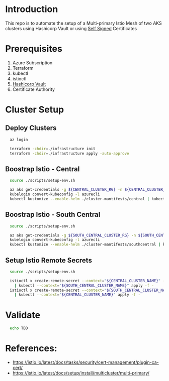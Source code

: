 # Introduction 

This repo is to automate the setup of a Multi-primary Istio Mesh of two AKS clusters using Hashicorp Vault or using [Self Signed](https://github.com/briandenicola/istio-multi-primary-setup/tree/self-signed) Certificates

# Prerequisites
1. Azure Subscription
1. Terraform 
1. kubectl
1. istioctl
1. [Hashicorp Vault](./Vault.md)
1. Certificate Authority 

# Cluster Setup
## Deploy Clusters
```bash
  az login

  terraform -chdir=./infrastructure init
  terraform -chdir=./infrastructure apply -auto-approve
```

## Boostrap Istio - Central
```bash
  source ./scripts/setup-env.sh

  az aks get-credentials -g ${CENTRAL_CLUSTER_RG} -n ${CENTRAL_CLUSTER_NAME} --overwrite-existing
  kubelogin convert-kubeconfig -l azurecli
  kubectl kustomize --enable-helm ./cluster-mantifests/central | kubectl apply -f -
```

## Boostrap Istio - South Central
```bash
  source ./scripts/setup-env.sh

  az aks get-credentials -g ${SOUTH_CENTRAL_CLUSTER_RG} -n ${SOUTH_CENTRAL_CLUSTER_NAME} --overwrite-existing
  kubelogin convert-kubeconfig -l azurecli
  kubectl kustomize --enable-helm ./cluster-mantifests/southcentral | kubectl apply -f -
```

## Setup Istio Remote Secrets
```bash
  source ./scripts/setup-env.sh

  istioctl x create-remote-secret --context="${CENTRAL_CLUSTER_NAME}" --name="${CENTRAL_CLUSTER_NAME}" \
    | kubectl --context="${SOUTH_CENTRAL_CLUSTER_NAME}" apply -f - 
  istioctl x create-remote-secret --context="${SOUTH_CENTRAL_CLUSTER_NAME}" --name="${SOUTH_CENTRAL_CLUSTER_NAME}" \
    | kubectl --context="${CENTRAL_CLUSTER_NAME}" apply -f - 
```

# Validate
```bash
  echo TBD
```

# References:
  * https://istio.io/latest/docs/tasks/security/cert-management/plugin-ca-cert/
  * https://istio.io/latest/docs/setup/install/multicluster/multi-primary/
